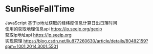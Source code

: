 # SunRiseFallTime
JavaScript 基于ip地址获取的经纬度信息计算日出日落时间  
使用的获取地理信息api https://ip.seeip.org/geoip  
获取ip地址api https://ip.seeip.org  
实现原理 https://blog.csdn.net/liu877260630/article/details/80482159?spm=1001.2014.3001.5501  
